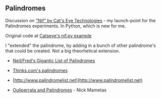 ## Palindromes
Discussion on ["Nif" by Cat's Eye Technologies](https://github.com/dariusk/NaNoGenMo/issues/58) - my launch-point for the Palindromes experiments. In Python, which is new for me.

Original code at [Catseye's nif.py example](https://gist.github.com/catseye/7336582)

I "extended" the palindrome, by adding in a bunch of other palindrome's that could be created. Not a big theorhetical extension.

- [Neil/Fred's Gigantic List of Palindromes](http://www.derf.net/palindromes/old.palindrome.html)
- [Thinks.com's palindromes](http://thinks.com/words/palindromes.htm)
- [http://www.palindromelist.net](http://www.palindromelist.net)

- [Ouliperrata and Palindromes](http://nickm.com/post/2013/10/ouliperrata-and-palindromes/) - Nick Mametas